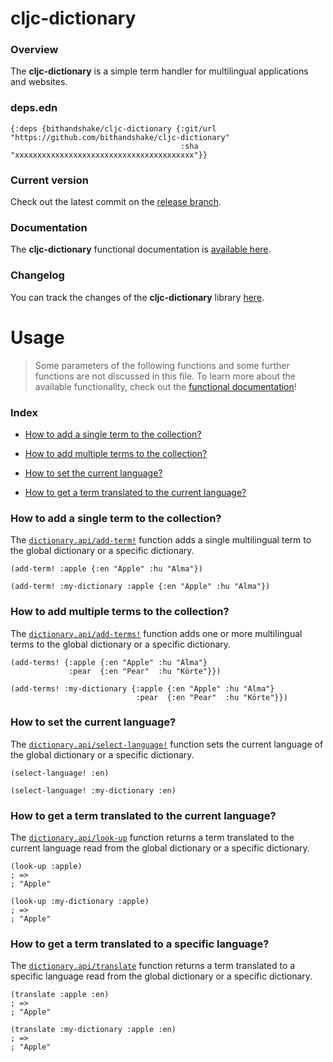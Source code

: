 
# cljc-dictionary

### Overview

The <strong>cljc-dictionary</strong> is a simple term handler for multilingual
applications and websites.

### deps.edn

```
{:deps {bithandshake/cljc-dictionary {:git/url "https://github.com/bithandshake/cljc-dictionary"
                                      :sha     "xxxxxxxxxxxxxxxxxxxxxxxxxxxxxxxxxxxxxxxx"}}
```

### Current version

Check out the latest commit on the [release branch](https://github.com/bithandshake/cljc-dictionary/tree/release).

### Documentation

The <strong>cljc-dictionary</strong> functional documentation is [available here](https://bithandshake.github.io/cljc-dictionary).

### Changelog

You can track the changes of the <strong>cljc-dictionary</strong> library [here](CHANGES.md).

# Usage

> Some parameters of the following functions and some further functions are not discussed in this file.
  To learn more about the available functionality, check out the [functional documentation](documentation/COVER.md)!

### Index

- [How to add a single term to the collection?](#how-to-add-a-single-term-to-the-collection)

- [How to add multiple terms to the collection?](#how-to-add-multiple-terms-to-the-collection)

- [How to set the current language?](#how-to-set-the-current-language)

- [How to get a term translated to the current language?](#how-to-get-a-term-translated-to-the-current-language)

### How to add a single term to the collection?

The [`dictionary.api/add-term!`](documentation/cljc/dictionary/API.md#add-term)
function adds a single multilingual term to the global dictionary or a specific dictionary.

```
(add-term! :apple {:en "Apple" :hu "Alma"})
```

```
(add-term! :my-dictionary :apple {:en "Apple" :hu "Alma"})
```

### How to add multiple terms to the collection?

The [`dictionary.api/add-terms!`](documentation/cljc/dictionary/API.md#add-term)
function adds one or more multilingual terms to the global dictionary or a specific dictionary.

```
(add-terms! {:apple {:en "Apple" :hu "Alma"}
             :pear  {:en "Pear"  :hu "Körte"}})
```

```
(add-terms! :my-dictionary {:apple {:en "Apple" :hu "Alma"}
                            :pear  {:en "Pear"  :hu "Körte"}})
```

### How to set the current language?

The [`dictionary.api/select-language!`](documentation/cljc/dictionary/API.md#select-language)
function sets the current language of the global dictionary or a specific dictionary.

```
(select-language! :en)
```

```
(select-language! :my-dictionary :en)
```

### How to get a term translated to the current language?

The [`dictionary.api/look-up`](documentation/cljc/dictionary/API.md#look-up)
function returns a term translated to the current language read from the global dictionary or a specific dictionary.

```
(look-up :apple)
; =>
; "Apple"
```

```
(look-up :my-dictionary :apple)
; =>
; "Apple"
```

### How to get a term translated to a specific language?

The [`dictionary.api/translate`](documentation/cljc/dictionary/API.md#translate)
function returns a term translated to a specific language read from the global dictionary or a specific dictionary.

```
(translate :apple :en)
; =>
; "Apple"
```

```
(translate :my-dictionary :apple :en)
; =>
; "Apple"
```
